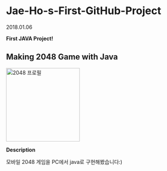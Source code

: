 # Jae-Ho-s-First-GitHub-Project

2018.01.06

**First JAVA Project!**

## Making 2048 Game with Java

<img alt="2048 프로필" src="https://upload.wikimedia.org/wikipedia/commons/thumb/1/18/2048_logo.svg/1200px-2048_logo.svg.png" width="200">

**Description**

모바일 2048 게임을 PC에서 java로 구현해봤습니다:)

